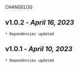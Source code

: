<!--
changelogUtils.file is auto-generated using the monorepo-scripts package. Don't edit directly.
Edit the package's CHANGELOG.json file only.
-->

CHANGELOG

## v1.0.2 - _April 16, 2023_

    * Dependencies updated

## v1.0.1 - _April 10, 2023_

    * Dependencies updated
